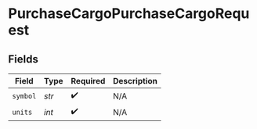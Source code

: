 # PurchaseCargoPurchaseCargoRequest


## Fields

| Field              | Type               | Required           | Description        |
| ------------------ | ------------------ | ------------------ | ------------------ |
| `symbol`           | *str*              | :heavy_check_mark: | N/A                |
| `units`            | *int*              | :heavy_check_mark: | N/A                |